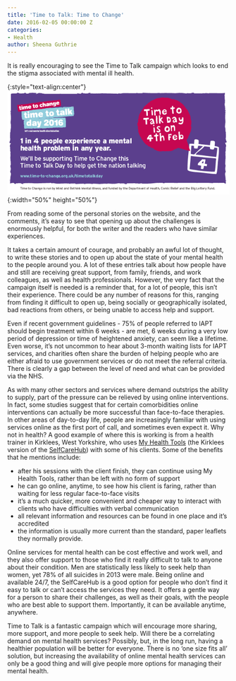 ```yaml
---
title: 'Time to Talk: Time to Change'
date: 2016-02-05 00:00:00 Z
categories:
- Health
author: Sheena Guthrie
---
```


It is really encouraging to see the Time to Talk campaign which looks to end the stigma associated with mental ill health.

{:style="text-align:center"}
![Banner](/assets/images/2016-02-05-time-to-talk-time-to-change/time-to-talk-day_-is-on-the-4th-email-banner.png){:width="50%" height="50%"}

From reading some of the personal stories on the website, and the comments, it’s easy to see that opening up about the challenges is enormously helpful, for both the writer and the readers who have similar experiences.
 
It takes a certain amount of courage, and probably an awful lot of thought, to write these stories and to open up about the state of your mental health to the people around you.  A lot of these entries talk about how people have and still are receiving great support, from family, friends, and work colleagues, as well as health professionals.  However, the very fact that the campaign itself is needed is a reminder that, for a lot of people, this isn’t their experience.  There could be any number of reasons for this, ranging from finding it difficult to open up, being socially or geographically isolated, bad reactions from others, or being unable to access help and support.  
 
Even if recent government guidelines - 75% of people referred to IAPT should begin treatment within 6 weeks - are met, 6 weeks during a very low period of depression or time of heightened anxiety, can seem like a lifetime.  Even worse, it’s not uncommon to hear about 3-month waiting lists for IAPT services, and charities often share the burden of helping people who are either afraid to use government services or do not meet the referral criteria.  There is clearly a gap between the level of need and what can be provided via the NHS.
 
As with many other sectors and services where demand outstrips the ability to supply, part of the pressure can be relieved by using online interventions.  In fact, some studies suggest that for certain comorbidities online interventions can actually be more successful than face-to-face therapies.  In other areas of day-to-day life, people are increasingly familiar with using services online as the first port of call, and sometimes even expect it.  Why not in health?  A good example of where this is working is from a health trainer in Kirklees, West Yorkshire, who uses [My Health Tools](https://www.myhealthtools.uk/) (the Kirklees version of the [SelfCareHub](https://about.lookinglocal.gov.uk/solutions/selfcarehub/)) with some of his clients.  Some of the benefits that he mentions include:
 
- after his sessions with the client finish, they can continue using My Health Tools, rather than be left with no form of support
- he can go online, anytime, to see how his client is faring, rather than waiting for less regular face-to-face visits
- it’s a much quicker, more convenient and cheaper way to interact with clients who have difficulties with verbal communication
- all relevant information and resources can be found in one place and it’s accredited
- the information is usually more current than the standard, paper leaflets they normally provide.
 
Online services for mental health can be cost effective and work well, and they also offer support to those who find it really difficult to talk to anyone about their condition.  Men are statistically less likely to seek help than women, yet 78% of all suicides in 2013 were male.  Being online and available 24/7, the SelfCareHub is a good option for people who don’t find it easy to talk or can’t access the services they need.  It offers a gentle way for a person to share their challenges, as well as their goals, with the people who are best able to support them.  Importantly, it can be available anytime, anywhere.
 
Time to Talk is a fantastic campaign which will encourage more sharing, more support, and more people to seek help.  Will there be a correlating demand on mental health services?  Possibly, but, in the long run, having a healthier population will be better for everyone.  There is no ‘one size fits all’ solution, but increasing the availability of online mental health services can only be a good thing and will give people more options for managing their mental health.
